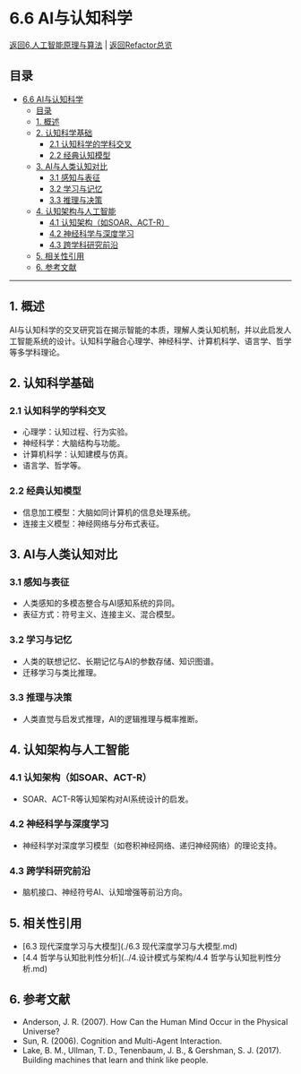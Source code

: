 # 6.6 AI与认知科学

[返回6.人工智能原理与算法](./README.md) | [返回Refactor总览](../README.md)

## 目录

- [6.6 AI与认知科学](#66-ai与认知科学)
  - [目录](#目录)
  - [1. 概述](#1-概述)
  - [2. 认知科学基础](#2-认知科学基础)
    - [2.1 认知科学的学科交叉](#21-认知科学的学科交叉)
    - [2.2 经典认知模型](#22-经典认知模型)
  - [3. AI与人类认知对比](#3-ai与人类认知对比)
    - [3.1 感知与表征](#31-感知与表征)
    - [3.2 学习与记忆](#32-学习与记忆)
    - [3.3 推理与决策](#33-推理与决策)
  - [4. 认知架构与人工智能](#4-认知架构与人工智能)
    - [4.1 认知架构（如SOAR、ACT-R）](#41-认知架构如soaract-r)
    - [4.2 神经科学与深度学习](#42-神经科学与深度学习)
    - [4.3 跨学科研究前沿](#43-跨学科研究前沿)
  - [5. 相关性引用](#5-相关性引用)
  - [6. 参考文献](#6-参考文献)

---

## 1. 概述

AI与认知科学的交叉研究旨在揭示智能的本质，理解人类认知机制，并以此启发人工智能系统的设计。认知科学融合心理学、神经科学、计算机科学、语言学、哲学等多学科理论。

## 2. 认知科学基础

### 2.1 认知科学的学科交叉

- 心理学：认知过程、行为实验。
- 神经科学：大脑结构与功能。
- 计算机科学：认知建模与仿真。
- 语言学、哲学等。

### 2.2 经典认知模型

- 信息加工模型：大脑如同计算机的信息处理系统。
- 连接主义模型：神经网络与分布式表征。

## 3. AI与人类认知对比

### 3.1 感知与表征

- 人类感知的多模态整合与AI感知系统的异同。
- 表征方式：符号主义、连接主义、混合模型。

### 3.2 学习与记忆

- 人类的联想记忆、长期记忆与AI的参数存储、知识图谱。
- 迁移学习与类比推理。

### 3.3 推理与决策

- 人类直觉与启发式推理，AI的逻辑推理与概率推断。

## 4. 认知架构与人工智能

### 4.1 认知架构（如SOAR、ACT-R）

- SOAR、ACT-R等认知架构对AI系统设计的启发。

### 4.2 神经科学与深度学习

- 神经科学对深度学习模型（如卷积神经网络、递归神经网络）的理论支持。

### 4.3 跨学科研究前沿

- 脑机接口、神经符号AI、认知增强等前沿方向。

## 5. 相关性引用

- [6.3 现代深度学习与大模型](./6.3 现代深度学习与大模型.md)
- [4.4 哲学与认知批判性分析](../4.设计模式与架构/4.4 哲学与认知批判性分析.md)

## 6. 参考文献

- Anderson, J. R. (2007). How Can the Human Mind Occur in the Physical Universe?
- Sun, R. (2006). Cognition and Multi-Agent Interaction.
- Lake, B. M., Ullman, T. D., Tenenbaum, J. B., & Gershman, S. J. (2017). Building machines that learn and think like people.
